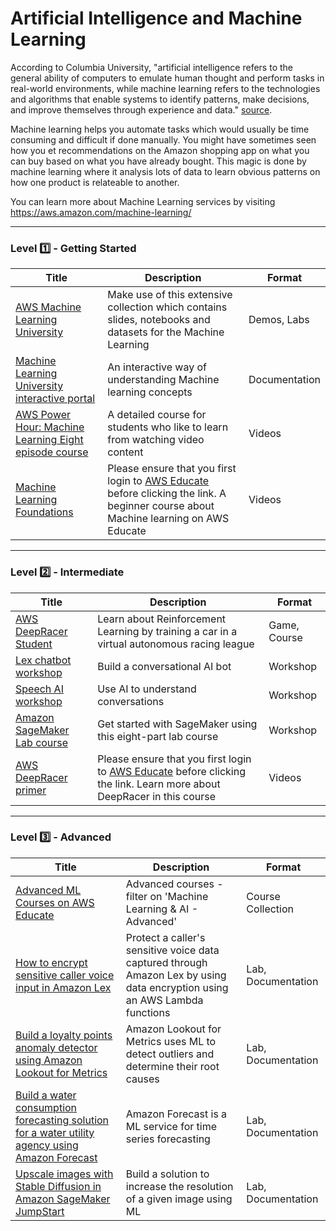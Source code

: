 # Artificial Intelligence and Machine Learning

According to Columbia University, "artificial intelligence refers to the general ability of computers to emulate human thought and perform tasks in real-world environments, while machine learning refers to the technologies and algorithms that enable systems to identify patterns, make decisions, and improve themselves through experience and data." [source](https://ai.engineering.columbia.edu/ai-vs-machine-learning/). 

Machine learning helps you automate tasks which would usually be time consuming and difficult if done manually. You might have sometimes seen how you et recommendations on the Amazon shopping app on what you can buy based on what you have already bought. This magic is done by machine learning where it analysis lots of data to learn obvious patterns on how one product is relateable to another.

You can learn more about Machine Learning services by visiting https://aws.amazon.com/machine-learning/

---

### Level :one: - Getting Started

| Title                                                                                                                                                                                                                                                                                                     | Description                                                                                                                                                                 | Format        |
|-----------------------------------------------------------------------------------------------------------------------------------------------------------------------------------------------------------------------------------------------------------------------------------------------------------|-----------------------------------------------------------------------------------------------------------------------------------------------------------------------------|---------------|
| [AWS Machine Learning University](https://github.com/aws-samples/aws-machine-learning-university-accelerated-nlp/?trk=el_a134p000006gNt0AAE&trkCampaign=Machine_Learning_University_NLP_github&sc_channel=el&sc_campaign=Machine_Learning_University_Webpage_NLP_github_CTA&sc_outcome=Product_Marketing) | Make use of this extensive collection which contains slides, notebooks and datasets for the Machine Learning                                                                | Demos, Labs   |
| [Machine Learning University interactive portal](https://mlu-explain.github.io/)                                                                                                                                                                                                                          | An interactive way of understanding Machine learning concepts                                                                                                               | Documentation |
| [AWS Power Hour: Machine Learning Eight episode course](https://pages.awscloud.com/global-traincert-twitch-power-hour-machine-learning.html)                                                                                                                                                              | A detailed course for students who like to learn from watching video content                                                                                                | Videos        |
| [Machine Learning Foundations](https://awseducate.instructure.com/courses/756)                                                                                                                                                                                                                            | Please ensure that you first login to [AWS Educate](https://www.awseducate.com/student/s) before clicking the link. A beginner course about Machine learning on AWS Educate | Videos        |

---

### Level :two: - Intermediate


| Title                                                                                                                                     | Description                                                                                    | Format       |
|-------------------------------------------------------------------------------------------------------------------------------------------|------------------------------------------------------------------------------------------------|--------------|
| [AWS DeepRacer Student](https://aws.amazon.com/deepracer/student/)                                                                        | Learn about Reinforcement Learning by training a car in a virtual autonomous racing league | Game, Course |
| [Lex chatbot workshop](https://catalog.us-east-1.prod.workshops.aws/workshops/1340db0e-94bd-4014-93e9-dcc218b9d796/en-US)                 | Build a conversational AI bot                                 | Workshop     |
| [Speech AI workshop](https://catalog.us-east-1.prod.workshops.aws/workshops/acd49d39-dfcd-429a-83d6-d162b99b4c24/en-US)                   | Use AI to understand conversations                       | Workshop     |
| [Amazon SageMaker Lab course](https://catalog.us-east-1.prod.workshops.aws/workshops/80ba0ea5-7cf9-4b8c-9d3f-1cd988b6c071/en-US) | Get started with SageMaker using this eight-part lab course                                 | Workshop     |
| [AWS DeepRacer primer](https://awseducate.instructure.com/courses/750)                                                                    | Please ensure that you first login to [AWS Educate](https://www.awseducate.com/student/s) before clicking the link. Learn more about DeepRacer in this course                                                      | Videos       |

---

### Level :three: - Advanced

| Title                                                                                                                                                                                                                                             | Description                                                                                                                                                               | Format             |
|---------------------------------------------------------------------------------------------------------------------------------------------------------------------------------------------------------------------------------------------------|---------------------------------------------------------------------------------------------------------------------------------------------------------------------------|--------------------|
| [Advanced ML Courses on AWS Educate](https://www.awseducate.com/student/s/)                                                                                                                                                                                    | Advanced courses - filter on 'Machine Learning & AI - Advanced'                                                                       | Course Collection              |
| [How to encrypt sensitive caller voice input in Amazon Lex](https://aws.amazon.com/blogs/security/how-to-encrypt-sensitive-caller-authentication-voice-input-in-amazon-lex/)                                                                      | Protect a caller's sensitive voice data captured through Amazon Lex by using data encryption using an AWS Lambda functions                                                                                                                                     | Lab, Documentation |
| [Build a loyalty points anomaly detector using Amazon Lookout for Metrics](https://aws.amazon.com/blogs/machine-learning/build-a-loyalty-points-anomaly-detector-using-amazon-lookout-for-metrics/)                                               | Amazon Lookout for Metrics uses ML to detect outliers and determine their root causes | Lab, Documentation |
| [Build a water consumption forecasting solution for a water utility agency using Amazon Forecast](https://aws.amazon.com/blogs/machine-learning/build-a-water-consumption-forecasting-solution-for-a-water-utility-agency-using-amazon-forecast/) | Amazon Forecast is a ML service for time series forecasting                                                                                                 | Lab, Documentation |
| [Upscale images with Stable Diffusion in Amazon SageMaker JumpStart](https://aws.amazon.com/blogs/machine-learning/upscale-images-with-stable-diffusion-in-amazon-sagemaker-jumpstart/)                                                           | Build a solution to increase the resolution of a given image using ML                                               | Lab, Documentation |
